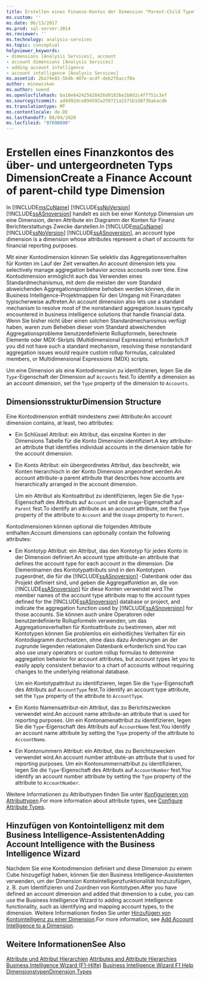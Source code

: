 ```yaml
---
title: Erstellen eines Finance-Kontos der Dimension "Parent-Child Type" | Microsoft-Dokumentation
ms.custom: ''
ms.date: 06/13/2017
ms.prod: sql-server-2014
ms.reviewer: ''
ms.technology: analysis-services
ms.topic: conceptual
helpviewer_keywords:
- dimensions [Analysis Services], account
- account dimensions [Analysis Services]
- adding account intelligence
- account intelligence [Analysis Services]
ms.assetid: 2ba74e81-5b4b-407e-acdf-deb2f6accf0a
author: minewiskan
ms.author: owend
ms.openlocfilehash: ba10e642425628426d9183be2b8d2c4ff751c3ef
ms.sourcegitcommit: ad4d92dce894592a259721a1571b1d8736abacdb
ms.translationtype: MT
ms.contentlocale: de-DE
ms.lasthandoff: 08/04/2020
ms.locfileid: "87698690"
---
```

# <a name="create-a-finance-account-of-parent-child-type-dimension"></a><span data-ttu-id="c45de-102">Erstellen eines Finanzkontos des über- und untergeordneten Typs Dimension</span><span class="sxs-lookup"><span data-stu-id="c45de-102">Create a Finance Account of parent-child type Dimension</span></span>
  <span data-ttu-id="c45de-103">In [!INCLUDE[msCoName](../../includes/msconame-md.md)] [!INCLUDE[ssNoVersion](../../includes/ssnoversion-md.md)] [!INCLUDE[ssASnoversion](../../includes/ssasnoversion-md.md)] handelt es sich bei einer Kontotyp Dimension um eine Dimension, deren Attribute ein Diagramm der Konten für Finanz Berichterstattungs Zwecke darstellen.</span><span class="sxs-lookup"><span data-stu-id="c45de-103">In [!INCLUDE[msCoName](../../includes/msconame-md.md)] [!INCLUDE[ssNoVersion](../../includes/ssnoversion-md.md)] [!INCLUDE[ssASnoversion](../../includes/ssasnoversion-md.md)], an account type dimension is a dimension whose attributes represent a chart of accounts for financial reporting purposes.</span></span>  
  
 <span data-ttu-id="c45de-104">Mit einer Kontodimension können Sie selektiv das Aggregationsverhalten für Konten im Lauf der Zeit verwalten.</span><span class="sxs-lookup"><span data-stu-id="c45de-104">An account dimension lets you selectively manage aggregation behavior across accounts over time.</span></span> <span data-ttu-id="c45de-105">Eine Kontodimension ermöglicht auch das Verwenden eines Standardmechanismus, mit dem die meisten der vom Standard abweichenden Aggregationsprobleme behoben werden können, die in Business Intelligence-Projektmappen für den Umgang mit Finanzdaten typischerweise auftreten.</span><span class="sxs-lookup"><span data-stu-id="c45de-105">An account dimension also lets use a standard mechanism to resolve most of the nonstandard aggregation issues typically encountered in business intelligence solutions that handle financial data.</span></span> <span data-ttu-id="c45de-106">Wenn Sie bisher nicht über einen solchen Standardmechanismus verfügt haben, waren zum Beheben dieser vom Standard abweichenden Aggregationsprobleme benutzerdefinierte Rollupformeln, berechnete Elemente oder MDX-Skripts (Multidimensional Expressions) erforderlich.</span><span class="sxs-lookup"><span data-stu-id="c45de-106">If you did not have such a standard mechanism, resolving these nonstandard aggregation issues would require custom rollup formulas, calculated members, or Multidimensional Expressions (MDX) scripts.</span></span>  
  
 <span data-ttu-id="c45de-107">Um eine Dimension als eine Kontodimension zu identifizieren, legen Sie die `Type`-Eigenschaft der Dimension auf `Accounts` fest.</span><span class="sxs-lookup"><span data-stu-id="c45de-107">To identify a dimension as an account dimension, set the `Type` property of the dimension to `Accounts`.</span></span>  
  
## <a name="dimension-structure"></a><span data-ttu-id="c45de-108">Dimensionsstruktur</span><span class="sxs-lookup"><span data-stu-id="c45de-108">Dimension Structure</span></span>  
 <span data-ttu-id="c45de-109">Eine Kontodimension enthält mindestens zwei Attribute:</span><span class="sxs-lookup"><span data-stu-id="c45de-109">An account dimension contains, at least, two attributes:</span></span>  
  
-   <span data-ttu-id="c45de-110">Ein Schlüssel Attribut: ein Attribut, das einzelne Konten in der Dimensions Tabelle für die Konto Dimension identifiziert.</span><span class="sxs-lookup"><span data-stu-id="c45de-110">A key attribute-an attribute that identifies individual accounts in the dimension table for the account dimension.</span></span>  
  
-   <span data-ttu-id="c45de-111">Ein Konto Attribut: ein übergeordnetes Attribut, das beschreibt, wie Konten hierarchisch in der Konto Dimension angeordnet werden.</span><span class="sxs-lookup"><span data-stu-id="c45de-111">An account attribute-a parent attribute that describes how accounts are hierarchically arranged in the account dimension.</span></span>  
  
     <span data-ttu-id="c45de-112">Um ein Attribut als Kontoattribut zu identifizieren, legen Sie die `Type`-Eigenschaft des Attributs auf `Account` und die `Usage`-Eigenschaft auf `Parent` fest.</span><span class="sxs-lookup"><span data-stu-id="c45de-112">To identify an attribute as an account attribute, set the `Type` property of the attribute to `Account` and the `Usage` property to `Parent`.</span></span>  
  
 <span data-ttu-id="c45de-113">Kontodimensionen können optional die folgenden Attribute enthalten:</span><span class="sxs-lookup"><span data-stu-id="c45de-113">Account dimensions can optionally contain the following attributes:</span></span>  
  
-   <span data-ttu-id="c45de-114">Ein Kontotyp Attribut: ein Attribut, das den Kontotyp für jedes Konto in der Dimension definiert.</span><span class="sxs-lookup"><span data-stu-id="c45de-114">An account type attribute-an attribute that defines the account type for each account in the dimension.</span></span> <span data-ttu-id="c45de-115">Die Elementnamen des Kontotypattributs sind in den Kontotypen zugeordnet, die für die [!INCLUDE[ssASnoversion](../../includes/ssasnoversion-md.md)] -Datenbank oder das Projekt definiert sind, und geben die Aggregatfunktion an, die von [!INCLUDE[ssASnoversion](../../includes/ssasnoversion-md.md)] für diese Konten verwendet wird.</span><span class="sxs-lookup"><span data-stu-id="c45de-115">The member names of the account type attribute map to the account types defined for the [!INCLUDE[ssASnoversion](../../includes/ssasnoversion-md.md)] database or project, and indicate the aggregation function used by [!INCLUDE[ssASnoversion](../../includes/ssasnoversion-md.md)] for those accounts.</span></span> <span data-ttu-id="c45de-116">Sie können auch unäre Operatoren oder benutzerdefinierte Rollupformeln verwenden, um das Aggregationsverhalten für Kontoattribute zu bestimmen, aber mit Kontotypen können Sie problemlos ein einheitliches Verhalten für ein Kontodiagramm durchsetzen, ohne dass dazu Änderungen an der zugrunde liegenden relationalen Datenbank erforderlich sind.</span><span class="sxs-lookup"><span data-stu-id="c45de-116">You can also use unary operators or custom rollup formulas to determine aggregation behavior for account attributes, but account types let you to easily apply consistent behavior to a chart of accounts without requiring changes to the underlying relational database.</span></span>  
  
     <span data-ttu-id="c45de-117">Um ein Kontotypattribut zu identifizieren, legen Sie die `Type`-Eigenschaft des Attributs auf `AccountType` fest.</span><span class="sxs-lookup"><span data-stu-id="c45de-117">To identify an account type attribute, set the `Type` property of the attribute to `AccountType`.</span></span>  
  
-   <span data-ttu-id="c45de-118">Ein Konto Namensattribut-ein Attribut, das zu Berichtszwecken verwendet wird.</span><span class="sxs-lookup"><span data-stu-id="c45de-118">An account name attribute-an attribute that is used for reporting purposes.</span></span> <span data-ttu-id="c45de-119">Um ein Kontonamenattribut zu identifizieren, legen Sie die `Type`-Eigenschaft des Attributs auf `AccountName` fest.</span><span class="sxs-lookup"><span data-stu-id="c45de-119">You identify an account name attribute by setting the `Type` property of the attribute to `AccountName`.</span></span>  
  
-   <span data-ttu-id="c45de-120">Ein Kontonummern Attribut: ein Attribut, das zu Berichtszwecken verwendet wird.</span><span class="sxs-lookup"><span data-stu-id="c45de-120">An account number attribute-an attribute that is used for reporting purposes.</span></span> <span data-ttu-id="c45de-121">Um ein Kontonummernattribut zu identifizieren, legen Sie die `Type`-Eigenschaft des Attributs auf `AccountNumber` fest.</span><span class="sxs-lookup"><span data-stu-id="c45de-121">You identify an account number attribute by setting the `Type` property of the attribute to `AccountNumber`.</span></span>  
  
 <span data-ttu-id="c45de-122">Weitere Informationen zu Attributtypen finden Sie unter [Konfigurieren von Attributtypen](attribute-properties-configure-attribute-types.md).</span><span class="sxs-lookup"><span data-stu-id="c45de-122">For more information about attribute types, see [Configure Attribute Types](attribute-properties-configure-attribute-types.md).</span></span>  
  
## <a name="adding-account-intelligence-with-the-business-intelligence-wizard"></a><span data-ttu-id="c45de-123">Hinzufügen von Kontointelligenz mit dem Business Intelligence-Assistenten</span><span class="sxs-lookup"><span data-stu-id="c45de-123">Adding Account Intelligence with the Business Intelligence Wizard</span></span>  
 <span data-ttu-id="c45de-124">Nachdem Sie eine Kontodimension definiert und diese Dimension zu einem Cube hinzugefügt haben, können Sie den Business Intelligence-Assistenten verwenden, um der Dimension Kontointelligenzfunktionalität hinzuzufügen, z. B. zum Identifizieren und Zuordnen von Kontotypen.</span><span class="sxs-lookup"><span data-stu-id="c45de-124">After you have defined an account dimension and added that dimension to a cube, you can use the Business Intelligence Wizard to adding account intelligence functionality, such as identifying and mapping account types, to the dimension.</span></span> <span data-ttu-id="c45de-125">Weitere Informationen finden Sie unter [Hinzufügen von Kontointelligenz zu einer Dimension](bi-wizard-add-account-intelligence-to-a-dimension.md).</span><span class="sxs-lookup"><span data-stu-id="c45de-125">For more information, see [Add Account Intelligence to a Dimension](bi-wizard-add-account-intelligence-to-a-dimension.md).</span></span>  
  
## <a name="see-also"></a><span data-ttu-id="c45de-126">Weitere Informationen</span><span class="sxs-lookup"><span data-stu-id="c45de-126">See Also</span></span>  
 <span data-ttu-id="c45de-127">[Attribute und Attribut Hierarchien](../multidimensional-models-olap-logical-dimension-objects/attributes-and-attribute-hierarchies.md) </span><span class="sxs-lookup"><span data-stu-id="c45de-127">[Attributes and Attribute Hierarchies](../multidimensional-models-olap-logical-dimension-objects/attributes-and-attribute-hierarchies.md) </span></span>  
 <span data-ttu-id="c45de-128">[Business Intelligence Wizard (F1-Hilfe)](../business-intelligence-wizard-f1-help.md) </span><span class="sxs-lookup"><span data-stu-id="c45de-128">[Business Intelligence Wizard F1 Help](../business-intelligence-wizard-f1-help.md) </span></span>  
 [<span data-ttu-id="c45de-129">Dimensionstypen</span><span class="sxs-lookup"><span data-stu-id="c45de-129">Dimension Types</span></span>](../multidimensional-models-olap-logical-dimension-objects/database-dimension-properties-types.md)  
  
  
